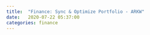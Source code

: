 ```yaml
---
title:  "Finance: Sync & Optimize Portfolio - ARKW"
date:   2020-07-22 05:37:00
categories: finance
---
```

